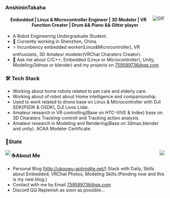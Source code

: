 ### AnshininTakaha

<img align="right" alt="GIF" src="https://raw.githubusercontent.com/JoeyBling/JoeyBling/master/pic/pusheencode.gif" />

<h4 align='center'>
  Embedded | Linux & Microcontroller Engineer | 3D Modeler | VR Function Creater | Drum && Piano && Gittar player 
</h4>


- A Robot Engineering Undergraduate Student.
- 🌱 Currently working in Shenzhen, China.
- ⭐ Incumbency embedded worker(Linux&Microcontroller), VR enthusiasts,  3D Amateur modeler(VRChat Charaters Creator).
- 💬 Ask me about C/C++, Embedded (Linux or Microcontroller), Unity, Modeling(3dmax or blender) and my projects on [759589736@qq.com](mailto:759589736@qq.com)


### 🛠 Tech Stack

- Working about home robots related to pet care and elderly care.
- Working about of robot about Home intelligence and companionship.
- Used to work related to drone base on Linux & Microcontroller with DJI SDK(PSDK & OSDK), DJI Livox Lidar.
- Amateur research in VR controlling(Base on HTC-VIVE & Index) base on 3D Charaters Tracking-controll and Tracking action analysis.
- Amateur research in Modeling and Rendering(Base on 3dmax,blender and unity). ACAA Modeler Certificate.

### 📌State
<img align="left" src="https://github-readme-stats.vercel.app/api?username=AnshininTakaha&show_icons=true&hide_title=false&locale=cn" />
<img align="right" src="https://github-readme-stats.vercel.app/api/top-langs/?username=AnshininTakaha&layout=compact&hide_border=true&langs_count=10" />






### ☕About Me
- Personal Blog [http://ukouwu-aphrodite.net/] Stack with Daily, Skills about Embedded, VRChat Photos, Modeling Skills.(Pending now and this is my new blog.)
- Contact with me by Email [759589736@qq.com](mailto:759589736@qq.com)
- Discord QQ Replenish as soon as possible...
